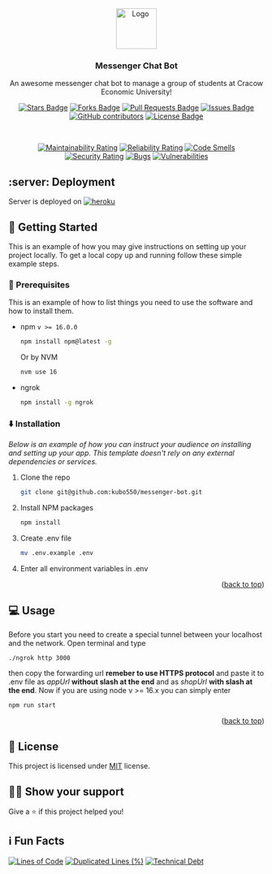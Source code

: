 <div align="center">
  <a href="https://github.com/kubo550/messenger-bot">
    <img src="https://raw.githubusercontent.com/othneildrew/Best-README-Template/master/images/logo.png" alt="Logo" width="80" height="80">
  </a>

  <h3 align="center">Messenger Chat Bot</h3>

  <p align="center">
    An awesome messenger chat bot to manage a group of students at Cracow Economic University!
    <br />
  </p>
</div>

<div align="center">

  

<a href="https://github.com/kubo550/messenger-bot/stargazers"><img src="https://img.shields.io/github/stars/kubo550/messenger-bot" alt="Stars Badge"/></a>
<a href="https://github.com/kubo550/messenger-bot/network/members"><img src="https://img.shields.io/github/forks/kubo550/messenger-bot" alt="Forks Badge"/></a>
<a href="https://github.com/kubo550/messenger-bot/pulls"><img src="https://img.shields.io/github/issues-pr/kubo550/messenger-bot" alt="Pull Requests Badge"/></a>
<a href="https://github.com/kubo550/messenger-bot/issues"><img src="https://img.shields.io/github/issues/kubo550/messenger-bot" alt="Issues Badge"/></a>
<a href="https://github.com/kubo550/messenger-bot/graphs/contributors"><img alt="GitHub contributors" src="https://img.shields.io/github/contributors/kubo550/messenger-bot?color=2b9348"></a>
<a href="https://github.com/elangosundar/awesome-README-templates/blob/master/LICENSE"><img src="https://img.shields.io/github/license/kubo550/messenger-bot?color=2b9348" alt="License Badge"/></a>

  <br />
  
  [![Maintainability Rating](https://sonarcloud.io/api/project_badges/measure?project=kubo550_messenger-bot&metric=sqale_rating)](https://sonarcloud.io/summary/new_code?id=kubo550_messenger-bot)
[![Reliability Rating](https://sonarcloud.io/api/project_badges/measure?project=kubo550_messenger-bot&metric=reliability_rating)](https://sonarcloud.io/summary/new_code?id=kubo550_messenger-bot)
  [![Code Smells](https://sonarcloud.io/api/project_badges/measure?project=kubo550_messenger-bot&metric=code_smells)](https://sonarcloud.io/summary/new_code?id=kubo550_messenger-bot)
  [![Security Rating](https://sonarcloud.io/api/project_badges/measure?project=kubo550_messenger-bot&metric=security_rating)](https://sonarcloud.io/summary/new_code?id=kubo550_messenger-bot)
  [![Bugs](https://sonarcloud.io/api/project_badges/measure?project=kubo550_messenger-bot&metric=bugs)](https://sonarcloud.io/summary/new_code?id=kubo550_messenger-bot)
  [![Vulnerabilities](https://sonarcloud.io/api/project_badges/measure?project=kubo550_messenger-bot&metric=vulnerabilities)](https://sonarcloud.io/summary/new_code?id=kubo550_messenger-bot)

  
</div>

## :server: Deployment

Server is deployed on 
<a href="https://messenger-api-bot.herokuapp.com/health"> ![heroku](https://img.shields.io/badge/-heroku-05122A?style=flat&logo=heroku) </a>


<!-- GETTING STARTED -->

## :runner: Getting Started

This is an example of how you may give instructions on setting up your project locally.
To get a local copy up and running follow these simple example steps.

### :nut_and_bolt: Prerequisites

This is an example of how to list things you need to use the software and how to install them.

- npm `v >= 16.0.0`
  ```sh
  npm install npm@latest -g
  ```
  Or by NVM
  ```sh
  nvm use 16
  ```
- ngrok
  ```sh
  npm install -g ngrok
  ```

### :arrow_down: Installation

_Below is an example of how you can instruct your audience on installing and setting up your app. This template doesn't rely on any external dependencies or services._

1. Clone the repo
   ```sh
   git clone git@github.com:kubo550/messenger-bot.git
   ```
2. Install NPM packages
   ```sh
   npm install
   ```
3. Create .env file
   ```sh
   mv .env.example .env
   ```
4. Enter all environment variables in .env 

<p align="right">(<a href="#top">back to top</a>)</p>

<!-- USAGE EXAMPLES -->

## :computer: Usage

Before you start you need to create a special tunnel between your localhost and the network. Open terminal and type

```sh
./ngrok http 3000
```

then copy the forwarding url **remeber to use HTTPS protocol** and paste it to .env file as _appUrl_ **without slash at the end** and as _shopUrl_
**with slash at the end**. Now if you are using node v >= 16.x you can simply enter

```sh
npm run start
```

<p align="right">(<a href="#top">back to top</a>)</p>

## :pencil: License

This project is licensed under [MIT](https://opensource.org/licenses/MIT) license.



## :man_astronaut: Show your support

Give a ⭐️ if this project helped you!


## ℹ️ Fun Facts

  [![Lines of Code](https://sonarcloud.io/api/project_badges/measure?project=kubo550_messenger-bot&metric=ncloc)](https://sonarcloud.io/summary/new_code?id=kubo550_messenger-bot) [![Duplicated Lines (%)](https://sonarcloud.io/api/project_badges/measure?project=kubo550_messenger-bot&metric=duplicated_lines_density)](https://sonarcloud.io/summary/new_code?id=kubo550_messenger-bot) [![Technical Debt](https://sonarcloud.io/api/project_badges/measure?project=kubo550_messenger-bot&metric=sqale_index)](https://sonarcloud.io/summary/new_code?id=kubo550_messenger-bot)

